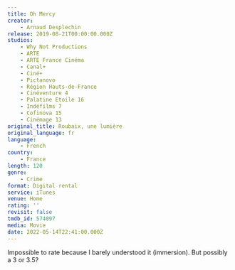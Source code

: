 ```yaml
---
title: Oh Mercy
creator:
    - Arnaud Desplechin
release: 2019-08-21T00:00:00.000Z
studios:
    - Why Not Productions
    - ARTE
    - ARTE France Cinéma
    - Canal+
    - Ciné+
    - Pictanovo
    - Région Hauts-de-France
    - Cinéventure 4
    - Palatine Etoile 16
    - Indéfilms 7
    - Cofinova 15
    - Cinémage 13
original_title: Roubaix, une lumière
original_language: fr
language:
    - French
country:
    - France
length: 120
genre:
    - Crime
format: Digital rental
service: iTunes
venue: Home
rating: ''
revisit: false
tmdb_id: 574097
media: Movie
date: 2022-05-14T22:41:00.000Z
---
```

Impossible to rate because I barely understood it (immersion). But possibly a 3 or 3.5?